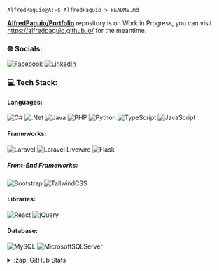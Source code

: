 ```console
AlfredPaguio@A:~$ AlfredPaguio > README.md
```

<!--
**AlfredPaguio/AlfredPaguio** is a ✨ _special_ ✨ repository because its `README.md` (this file) appears on your GitHub profile.
-->

<a href="https://github.com/AlfredPaguio/Portfolio">**AlfredPaguio/Portfolio**</a> repository is on Work in Progress, you can visit https://alfredpaguio.github.io/ for the meantime.

### 🌐 Socials:

[![Facebook](https://img.shields.io/badge/Facebook-black.svg?style=for-the-badge&logo=Facebook&logoColor=%231877F2)](https://facebook.com/FleetingComet) [![LinkedIn](https://img.shields.io/badge/LinkedIn-black.svg?style=for-the-badge&logo=linkedin&logoColor=%230077B5)](https://www.linkedin.com/in/alfredpaguio)

### 💻 Tech Stack:

#### Languages:

![C#](https://img.shields.io/badge/C%23-black.svg?style=for-the-badge&logo=c-sharp&logoColor=%23239120) ![.Net](https://img.shields.io/badge/.NET-black?style=for-the-badge&logo=.net&logoColor=5C2D91) ![Java](https://img.shields.io/badge/java-black.svg?style=for-the-badge&logo=openjdk&logoColor=%23ED8B00) ![PHP](https://img.shields.io/badge/php-black.svg?style=for-the-badge&logo=php&logoColor=%23777BB4) ![Python](https://img.shields.io/badge/python-black?style=for-the-badge&logo=python&logoColor=3670A0) ![TypeScript](https://img.shields.io/badge/typescript-black.svg?style=for-the-badge&logo=typescript&logoColor=%23007ACC) ![JavaScript](https://img.shields.io/badge/javascript-black.svg?style=for-the-badge&logo=javascript&logoColor=%23F7DF1E)
<br/>

#### Frameworks:

![Laravel](https://img.shields.io/badge/laravel-black.svg?style=for-the-badge&logo=laravel&logoColor=%23FF2D20) ![Laravel Livewire](https://img.shields.io/badge/laravel%20liveiwre-black.svg?style=for-the-badge&logo=laravel&logoColor=%23FF2D20) ![Flask](https://img.shields.io/badge/flask-black.svg?style=for-the-badge&logo=flask&logoColor=white) 
##### Front-End Frameworks:
![Bootstrap](https://img.shields.io/badge/bootstrap-black.svg?style=for-the-badge&logo=bootstrap&logoColor=%238511FA) ![TailwindCSS](https://img.shields.io/badge/tailwindcss-black.svg?style=for-the-badge&logo=tailwind-css&logoColor=%2338B2AC)
<br/>

#### Libraries:

![React](https://img.shields.io/badge/react-black.svg?style=for-the-badge&logo=react&logoColor=%2361DAFB) ![jQuery](https://img.shields.io/badge/jquery-black.svg?style=for-the-badge&logo=jquery&logoColor=%230769AD)
<br/>

#### Database:
![MySQL](https://img.shields.io/badge/mysql-black.svg?style=for-the-badge&logo=mysql&logoColor=%2300f) ![MicrosoftSQLServer](https://img.shields.io/badge/Microsoft%20SQL%20Server-black?style=for-the-badge&logo=microsoft%20sql%20server&logoColor=CC2927) 
<br/>

<details>
  <summary>:zap: GitHub Stats</summary>
  <p align="left">
  <img src="https://github-readme-stats-alfred-paguio.vercel.app/api?username=AlfredPaguio&show_icons=true&count_private=true&theme=dark">
  <img align="right" src="https://github-readme-stats-alfred-paguio.vercel.app/api/top-langs/?username=AlfredPaguio&show_icons=true&count_private=true&theme=dark&layout=compact">
  </p>
</details>
